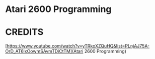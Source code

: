 # Atari 2600 Programming

# CREDITS
[https://www.youtube.com/watch?v=yTRkoXZQuHQ&list=PLnjAJ75A-OrD_AT6lxOowmSAvmTDiCtTM](Atari 2600 Programming)
